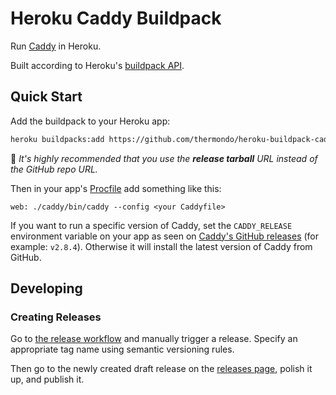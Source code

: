 # Heroku Caddy Buildpack

Run [Caddy](https://caddyserver.com/) in Heroku.

Built according to Heroku's [buildpack API](https://devcenter.heroku.com/articles/buildpack-api).

## Quick Start

Add the buildpack to your Heroku app:

```bash
heroku buildpacks:add https://github.com/thermondo/heroku-buildpack-caddy/releases/download/v0.0.1/buildpack.tar.gz
```

🚨 _It's highly recommended that you use the **release tarball** URL instead of the GitHub repo URL._

Then in your app's [Procfile](https://devcenter.heroku.com/articles/procfile) add something like this:

```plaintext
web: ./caddy/bin/caddy --config <your Caddyfile>
```

If you want to run a specific version of Caddy, set the `CADDY_RELEASE` environment variable on your
app as seen on [Caddy's GitHub releases](https://github.com/caddyserver/caddy/releases) (for
example: `v2.8.4`). Otherwise it will install the latest version of Caddy from GitHub.

## Developing

### Creating Releases

Go to [the release workflow](https://github.com/thermondo/heroku-buildpack-caddy/actions/workflows/release.yml)
and manually trigger a release. Specify an appropriate tag name using semantic versioning rules.

Then go to the newly created draft release on the [releases page](https://github.com/thermondo/heroku-buildpack-caddy/releases),
polish it up, and publish it.
